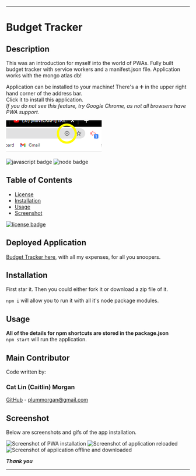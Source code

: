
___
# Budget Tracker

## Description

This was an introduction for myself into the world of PWAs. Fully built budget tracker with service workers and a manifest.json file. Application works with the mongo atlas db!

Application can be installed to your machine! There's a :heavy_plus_sign: in the upper right hand corner of the address bar.<br/>
Click it to install this application.<br/>
 _If you do not see this feature, try Google Chrome, as not all browsers have PWA support._

 <img src="./PWAplusscreenshot.png" />


![javascript badge](https://img.shields.io/badge/We%20Stan-Javascript-brightgreen)
![node badge](https://img.shields.io/badge/Node-Over%20Here-blueviolet)

## Table of Contents 

* [License](#license)
* [Installation](#installation)
* [Usage](#usage)
* [Screenshot](#screenshot)


[![license badge](https://img.shields.io/static/v1?label=license&message=MIT&color=important)](https://opensource.org/licenses/MIT)
<!-- this has clickability and will go to the legalese -->

## Deployed Application
[Budget Tracker here](https://dry-plains-21875.herokuapp.com/), with all my expenses, for all you snoopers.

## Installation 

First star it. 
Then you could either fork it or download a zip file of it.

```npm i``` will allow you to run it with all it's node package modules.

## Usage

**All of the details for npm shortcuts are stored in the package.json**<br/>
```npm start``` will run the application.

## Main Contributor

Code written by:

### Cat Lin (Caitlin) Morgan 

[GitHub](https://github.com/cat-lin-morgan/) - plummorgan@gmail.com

## Screenshot 

Below are screenshots and gifs of the app installation.

<img src='./installing.gif' alt='Screenshot of PWA installation' /> 
<img src='./reloadedapplication.gif' alt='Screenshot of application reloaded' /> 


<img src='./offlinescreenshot.png' alt='Screenshot of application offline and downloaded' />



___Thank you___

___
